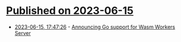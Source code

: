 # [Published on 2023-06-15](index.md)

* [2023-06-15, 17:47:26](https://lobste.rs/s/b8qsoa/announcing_go_support_for_wasm_workers) - [Announcing Go support for Wasm Workers Server](https://wasmlabs.dev/articles/go-support-on-wasm-workers-server/)
